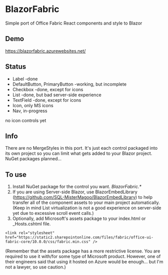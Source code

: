 # BlazorFabric
Simple port of Office Fabric React components and style to Blazor

## Demo
https://blazorfabric.azurewebsites.net/

## Status
- Label -done
- DefaultButton, PrimaryButton -working, but incomplete
- Checkbox -done, except for icons
- List -done, but bad server-side experience
- TextField -done, except for icons
- Icon, only MS icons 
- Nav, in-progress

no icon controls yet

## Info
There are no MergeStyles in this port.  It's just each control packaged into its own project so you can limit what gets added to your Blazor project.  NuGet packages planned...

## To use
1. Install NuGet package for the control you want.  _BlazorFabric.*_
2. If you are using Server-side Blazor, use BlazorEmbedLibrary (https://github.com/SQL-MisterMagoo/BlazorEmbedLibrary) to help transfer all of the component assets to your main project automatically.  (Keep in mind List virtualization is not a good experience on server-side yet due to excessive scroll event calls.)
3. Optionally, add Microsoft's assets package to your index.html or \_Hosts.cshtml file.

`<link rel="stylesheet" href="https://static2.sharepointonline.com/files/fabric/office-ui-fabric-core/10.0.0/css/fabric.min.css" />`

(Remember that the assets package has a more restrictive license.  You are required to use it with/for some type of Microsoft product.  However, one of their engineers said that using it hosted on Azure would be enough... but I'm not a lawyer, so use caution.)
